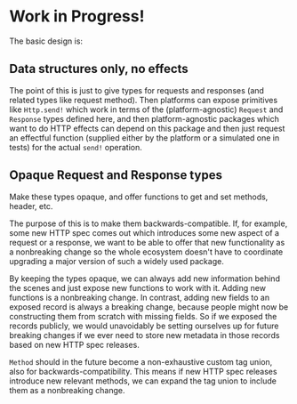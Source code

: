 # Work in Progress!

The basic design is:

## Data structures only, no effects

The point of this is just to give types for requests and responses (and related types like
request method). Then platforms can expose primitives like `Http.send!` which work in terms of
the (platform-agnostic) `Request` and `Response` types defined here, and then platform-agnostic
packages which want to do HTTP effects can depend on this package and then just request an
effectful function (supplied either by the platform or a simulated one in tests) for the actual
`send!` operation.

## Opaque Request and Response types

Make these types opaque, and offer functions to get and set methods, header, etc.

The purpose of this is to make them backwards-compatible. If, for example, some new HTTP
spec comes out which introduces some new aspect of a request or a response, we want to be able
to offer that new functionality as a nonbreaking change so the whole ecosystem doesn't have
to coordinate upgrading a major version of such a widely used package.

By keeping the types opaque, we can always add new information behind the scenes and just expose
new functions to work with it. Adding new functions is a nonbreaking change. In contrast, adding
new fields to an exposed record is always a breaking change, because people might now be
constructing them from scratch with missing fields. So if we exposed the records publicly, we would
unavoidably be setting ourselves up for future breaking changes if we ever need to store new
metadata in those records based on new HTTP spec releases.

`Method` should in the future become a non-exhaustive custom tag union, also
for backwards-compatibility. This means if new HTTP spec releases introduce
new relevant methods, we can expand the tag union to include them as a nonbreaking change.
